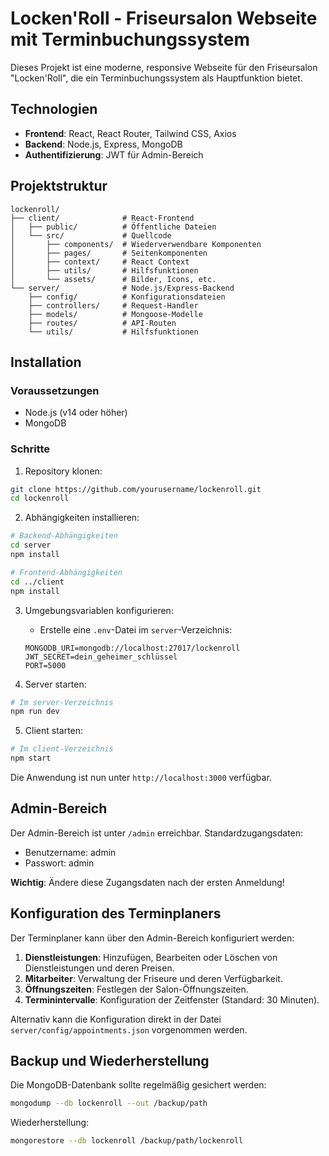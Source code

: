 # Locken'Roll - Friseursalon Webseite mit Terminbuchungssystem

Dieses Projekt ist eine moderne, responsive Webseite für den Friseursalon "Locken'Roll", die ein Terminbuchungssystem als Hauptfunktion bietet.

## Technologien

- **Frontend**: React, React Router, Tailwind CSS, Axios
- **Backend**: Node.js, Express, MongoDB
- **Authentifizierung**: JWT für Admin-Bereich

## Projektstruktur

```
lockenroll/
├── client/              # React-Frontend
│   ├── public/          # Öffentliche Dateien
│   └── src/             # Quellcode
│       ├── components/  # Wiederverwendbare Komponenten
│       ├── pages/       # Seitenkomponenten
│       ├── context/     # React Context
│       ├── utils/       # Hilfsfunktionen
│       └── assets/      # Bilder, Icons, etc.
└── server/              # Node.js/Express-Backend
    ├── config/          # Konfigurationsdateien
    ├── controllers/     # Request-Handler
    ├── models/          # Mongoose-Modelle
    ├── routes/          # API-Routen
    └── utils/           # Hilfsfunktionen
```

## Installation

### Voraussetzungen
- Node.js (v14 oder höher)
- MongoDB

### Schritte

1. Repository klonen:
```bash
git clone https://github.com/yourusername/lockenroll.git
cd lockenroll
```

2. Abhängigkeiten installieren:
```bash
# Backend-Abhängigkeiten
cd server
npm install

# Frontend-Abhängigkeiten
cd ../client
npm install
```

3. Umgebungsvariablen konfigurieren:
   - Erstelle eine `.env`-Datei im `server`-Verzeichnis:
   ```
   MONGODB_URI=mongodb://localhost:27017/lockenroll
   JWT_SECRET=dein_geheimer_schlüssel
   PORT=5000
   ```

4. Server starten:
```bash
# Im server-Verzeichnis
npm run dev
```

5. Client starten:
```bash
# Im client-Verzeichnis
npm start
```

Die Anwendung ist nun unter `http://localhost:3000` verfügbar.

## Admin-Bereich

Der Admin-Bereich ist unter `/admin` erreichbar. Standardzugangsdaten:
- Benutzername: admin
- Passwort: admin

**Wichtig**: Ändere diese Zugangsdaten nach der ersten Anmeldung!

## Konfiguration des Terminplaners

Der Terminplaner kann über den Admin-Bereich konfiguriert werden:

1. **Dienstleistungen**: Hinzufügen, Bearbeiten oder Löschen von Dienstleistungen und deren Preisen.
2. **Mitarbeiter**: Verwaltung der Friseure und deren Verfügbarkeit.
3. **Öffnungszeiten**: Festlegen der Salon-Öffnungszeiten.
4. **Terminintervalle**: Konfiguration der Zeitfenster (Standard: 30 Minuten).

Alternativ kann die Konfiguration direkt in der Datei `server/config/appointments.json` vorgenommen werden.

## Backup und Wiederherstellung

Die MongoDB-Datenbank sollte regelmäßig gesichert werden:

```bash
mongodump --db lockenroll --out /backup/path
```

Wiederherstellung:

```bash
mongorestore --db lockenroll /backup/path/lockenroll
``` 